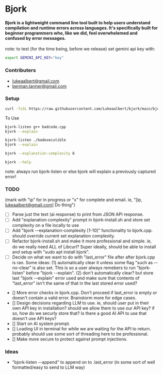 # Bjork
#### Bjork is a lightweight command line tool built to help users understand compilation and runtime errors across languages. It's specifically built for beginner programmers who, like we did, feel overwhelemed and confused by error messages.

 note: to test (for the time being, before we release) set gemini api key with:
```bash
export GEMINI_API_KEY="key"
```

### Contributers
* lukeaalbert@gmail.com
* berman.tanner@gmail.com

### Setup

```bash
curl -fsSL https://raw.githubusercontent.com/Lukeaalbert/bjork/main/bjork-tools/bjork-install.sh | bash
```

To Use
```bash
bjork-listen g++ badcode.cpp
bjork --explain
```
```bash
bjork-listen ./badexecutible
bjork --explain
```
```bash
bjork --explanation-complexity 6
```
```bash
bjork --help
```

note: always run bjork-listen or else bjork will explain a previously captured error!

### TODO
(mark with "ip" for in progress or "x" for complete and email. ie,
"[ip, lukeaalbert@gmail.com] Do thing")
* [ ] Parse just the text (ai response) to print from JSON API response.
* [ ] Add "explanation complexity" prompt in bjork-install.sh and store set complexity on a file locally to use
* [ ] Add "bjork --explanation-complexity [1-10]" functionality to bjork.cpp. should override current set explanation complexity.
* [ ] Refactor bjork-install.sh and make it more professional and simple. ie, do we really need ALL of Libcurl? Super ideally, should be able to install and setup with "sudo apt install bjork".
* [ ] Decide on what we want to do with "last_error" file after after bjork.cpp is ran. Some ideas: (1) automatically clear it unless some flag "such as --no-clear" is also set. This is so a user always remebers to run "bjork-listen" before "bjork --explain". (2) don't automatically clear? but store last "bjork --explain" error used and make sure that contents of "last_error" isn't the same of that in the last stored error used?
* [] More error checks in bjork.cpp. Don't proceed if last_error is empty or doesn't contain a valid error. Brainstorm more for edge cases. 
* [] Design decisions regarding LLM to use. ie, should user put in their own API key in installation? should we allow them to use our API key? if so, how do we securly store that? Is there a good AI API to use that doesn't use API keys?
* [] Start on AI system prompt.
* [] Loading UI in terminal for while we are waiting for the API to return. probably should use some sort of threading here to be professional.
* [] Make more secure to protect against prompt injections.

### Ideas

*  "bjork-listen --append" to append on to .last_error (in some sort of well formatted/easy to send to LLM way)